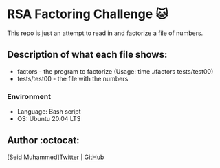 # RSA Factoring Challenge :cat:
This repo is just an attempt to read in and factorize a file of numbers.

## Description of what each file shows:
* factors - the program to factorize (Usage: time ./factors tests/test00)
* tests/test00 - the file with the numbers
### Environment
* Language: Bash script
* OS: Ubuntu 20.04 LTS

## Author :octocat:

[Seid Muhammed][Twitter](https://twitter.com/Abu_Haithem_) | [GitHub](https://github.com/AbuhaithemAlthry)

